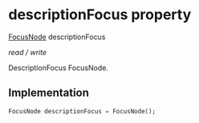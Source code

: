 


# descriptionFocus property







[FocusNode](https://api.flutter.dev/flutter/widgets/FocusNode-class.html) descriptionFocus
  
_<span class="feature">read / write</span>_



<p>DescriptionFocus FocusNode.</p>



## Implementation

```dart
FocusNode descriptionFocus = FocusNode();
```







